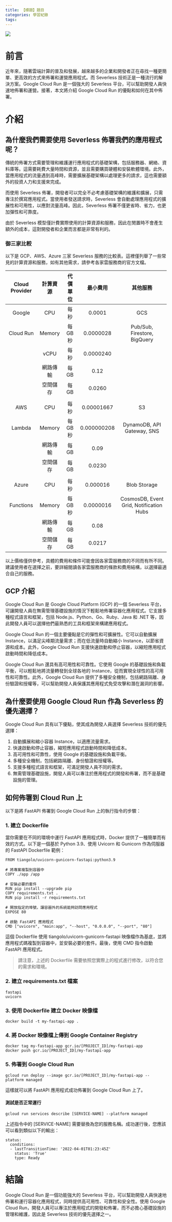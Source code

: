 ```yaml
---
title: 【標題】題目
categories: 學習紀錄
tags:
---
```


![](https://nijialin.com/images/common.jpeg)

# 前言

近年來，隨著雲端計算的普及和發展，越來越多的企業和開發者正在尋找一種更簡單、更高效的方式來佈署和運營應用程式。而 Severless 技術正是一種流行的解決方案。Google Cloud Run 是一個強大的 Severless 平台，可以幫助開發人員快速地佈署和運營。接著，本文將介紹 Google Cloud Run 的優點和如何在其中佈署。

<!-- more -->

# 介紹

## 為什麼我們需要使用 Severless 佈署我們的應用程式呢？

傳統的佈署方式需要管理和維護運行應用程式的基礎架構，包括服務器、網絡、資料庫等。這需要耗費大量時間和資源，並且需要購買硬體和安裝軟體環境。此外，當應用程式的流量遇到高峰時，需要擴展基礎架構以處理更多的請求，這也需要額外的投資人力和支援來完成。

而使用 Severless 佈署，開發者可以完全不必考慮基礎架構的維護和擴展，只需專注於撰寫應用程式。當使用者發送請求時，Severless 會自動處理應用程式的擴展性和可用性，以應對流量高峰。因此，Severless 佈署不僅更省時、省力，也更加彈性和可靠度。

由於 Severless 模型僅計費實際使用的計算資源和服務，因此在閒置時不會產生額外的成本，這對開發者和企業而言都是非常有利的。

### 御三家比較

以下是 GCP、AWS、Azure 三家 Severless 服務的比較表。這裡僅列舉了一些常見的計算資源和服務，如有其他需求，請參考各家雲服務商的官方文檔。

| Cloud Provider | 計算資源 | 代價單位 |  最小費用   |                其他服務                 |
| :------------: | :------: | :------: | :---------: | :-------------------------------------: |
|     Google     |   CPU    |   每秒   |   0.0001    |                   GCS                   |
|   Cloud Run    |  Memory  | 每 GB 秒 |  0.0000028  |      Pub/Sub, Firestore, BigQuery       |
|                |   vCPU   |   每秒   |  0.0000240  |                                         |
|                | 網路傳輸 |  每 GB   |    0.12     |                                         |
|                | 空間儲存 |  每 GB   |   0.0260    |                                         |
|                |          |          |             |                                         |
|      AWS       |   CPU    |   每秒   | 0.00001667  |                   S3                    |
|     Lambda     |  Memory  | 每 GB 秒 | 0.000000208 |       DynamoDB, API Gateway, SNS        |
|                | 網路傳輸 |  每 GB   |    0.09     |                                         |
|                | 空間儲存 |  每 GB   |   0.0230    |                                         |
|                |          |          |             |                                         |
|     Azure      |   CPU    |   每秒   |  0.000016   |              Blob Storage               |
|   Functions    |  Memory  | 每 GB 秒 |  0.0000016  | CosmosDB, Event Grid, Notification Hubs |
|                | 網路傳輸 |  每 GB   |    0.08     |                                         |
|                | 空間儲存 |  每 GB   |   0.0217    |                                         |

以上價格僅供參考，具體的費用和條件可能會因各家雲服務商的不同而有所不同。建議使用者在選擇之前，要詳細閱讀各家雲服務商的條款和費用結構，以選擇最適合自己的服務。

## GCP 介紹

Google Cloud Run 是 Google Cloud Platform (GCP) 的一個 Severless 平台，可讓開發人員在無需管理基礎設施的情況下輕鬆地佈署容器化應用程式。它支援多種程式語言和框架，包括 Node.js、Python、Go、Ruby、Java 和 .NET 等，因此開發人員可以選擇他們最熟悉的工具和框架來構建應用程式。

Google Cloud Run 的一個主要優點是它的彈性和可擴展性。它可以自動擴展 Instance，以滿足尖峰期流量需求；而在低流量時自動縮小 Instance，以節省資源和成本。此外，Google Cloud Run 支援快速啟動和停止容器，以縮短應用程式啟動時間和降低成本。

Google Cloud Run 還具有高可用性和可靠性。它使用 Google 的基礎設施和負載平衡，可以輕鬆地將流量轉發到全球各地的 Instance，從而實現全球性的高可用性和可靠性。此外，Google Cloud Run 提供了多種安全機制，包括網路隔離、身份驗證和授權等，可以幫助開發人員保護其應用程式免受攻擊和潛在漏洞的影響。

## 為什麼要使用 Google Cloud Run 作為 Severless 的優先選擇？

Google Cloud Run 具有以下優點，使其成為開發人員選擇 Severless 技術的優先選擇：

1. 自動擴展和縮小容器 Instance，以適應流量需求。
2. 快速啟動和停止容器，縮短應用程式啟動時間和降低成本。
3. 高可用性和可靠性，使用 Google 的基礎設施和負載平衡。
4. 多種安全機制，包括網路隔離、身份驗證和授權等。
5. 支援多種程式語言和框架，可滿足開發人員不同的需求。
6. 無需管理基礎設施，開發人員可以專注於應用程式的開發和佈署，而不是基礎設施的管理。

## 如何佈署到 Cloud Run 上

以下是將 FastAPI 佈署到 Google Cloud Run 上的執行指令的步驟：

### 1. 建立 Dockerfile

當你需要在不同的環境中運行 FastAPI 應用程式時，Docker 提供了一種簡單而有效的方式。以下是一個基於 Python 3.9、使用 Uvicorn 和 Gunicorn 作為伺服器的 FastAPI Dockerfile 範例：

```
FROM tiangolo/uvicorn-gunicorn-fastapi:python3.9

# 將專案複製到容器中
COPY ./app /app

# 安裝必要的套件
RUN pip install --upgrade pip
COPY requirements.txt .
RUN pip install -r requirements.txt

# 開放指定的埠號，讓容器外的系統能夠訪問應用程式
EXPOSE 80

# 啟動 FastAPI 應用程式
CMD ["uvicorn", "main:app", "--host", "0.0.0.0", "--port", "80"]

```

這個 Dockerfile 使用 tiangolo/uvicorn-gunicorn-fastapi 映像檔作為基底，並將應用程式碼複製到容器中，並安裝必要的套件。最後，使用 CMD 指令啟動 FastAPI 應用程式。

> 請注意，上述的 Dockerfile 需要依照您實際上的程式進行修改，以符合您的需求和環境。

### 2. 建立 requirements.txt 檔案

```
fastapi
uvicorn
```

### 3. 使用 Dockerfile 建立 Docker 映像檔

```
docker build -t my-fastapi-app .
```

### 4. 將 Docker 映像檔上傳到 Google Container Registry

```
docker tag my-fastapi-app gcr.io/[PROJECT_ID]/my-fastapi-app
docker push gcr.io/[PROJECT_ID]/my-fastapi-app
```

### 5. 佈署到 Google Cloud Run

```
gcloud run deploy --image gcr.io/[PROJECT_ID]/my-fastapi-app --platform managed
```

這樣就可以將 FastAPI 應用程式成功佈署到 Google Cloud Run 上了。

#### 測試是否正常運行

```
gcloud run services describe [SERVICE-NAME] --platform managed
```

上述指令中的 [SERVICE-NAME] 需要替換為您的服務名稱。成功運行後，您應該可以看到類似以下的輸出：

```
status:
  conditions:
  - lastTransitionTime: '2022-04-01T01:23:45Z'
    status: 'True'
    type: Ready
```

# 結論

Google Cloud Run 是一個功能強大的 Severless 平台，可以幫助開發人員快速地佈署和運行容器化應用程式，同時提供高可用性、可靠性和安全性。使用 Google Cloud Run，開發人員可以專注於應用程式的開發和佈署，而不必擔心基礎設施的管理和維護，因此是 Severless 技術的優先選擇之一。
